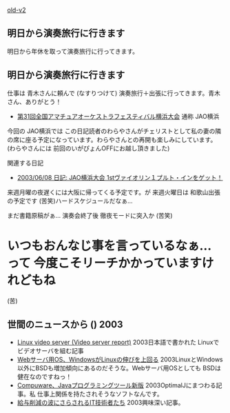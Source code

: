 [old-v2](ig030723-orig.html)

## 明日から演奏旅行に行きます

明日から年休を取って演奏旅行に行ってきます。


## 明日から演奏旅行に行きます

仕事は 青木さんに頼んで (なすりつけて) 演奏旅行＋出張に行ってきます。青木さん、ありがとう！

* [第31回全国アマチュアオーケストラフェスティバル横浜大会](http://www.yokokyo.net/AOF2003/)
  通称 JAO横浜 

今回の JAO横浜では この日記読者のわらやさんがチェリストとして私の妻の隣の席に座る予定になっています。わらやさんとの再開も楽しみにしています。(わらやさんには 前回のいがぴょんOFFにお越し頂きました)

関連する日記

* [2003/06/08 日記: JAO横浜大会 1stヴァイオリン１プルト・インをゲット！](ig030608.html)

来週月曜の夜遅くには大阪に帰ってくる予定です。が 来週火曜日は 和歌山出張の予定です
(苦笑)ハードスケジュールだなぁ…

まだ書籍原稿がぁ… 演奏会終了後 徹夜モードに突入か (苦笑)
# いつもおんなじ事を言っているなぁ… って 今度こそリーチかかっていますけれどもね
(苦)

## 世間のニュースから () 2003

* [Linux video server (Video server report)](http://www.parkcity.ne.jp/~takezawa/scripts/videoserver.html)  2003日本語で書かれた Linuxでビデオサーバを組む記事
* [Webサーバ用OS、WindowsがLinuxの伸びを上回る](http://japan.cnet.com/svc/rss?id=1261.47623.60049)  2003LinuxとWindows以外にBSDも増加傾向にあるのだそうな。Webサーバ用OSとしても BSDは健在なのですねっ！
* [Compuware、Javaプログラミングツール新版](http://www.zdnet.co.jp/news/0307/22/nebt_03.html)  2003OptimalJにまつわる記事。私 仕事上関係を持たされそうなソフトなんです。
* [給与削減の波にさらされるIT技術者たち](http://japan.cnet.com/news/maker/story/0,2000047861,20059894,00.htm)  2003興味深い記事。
